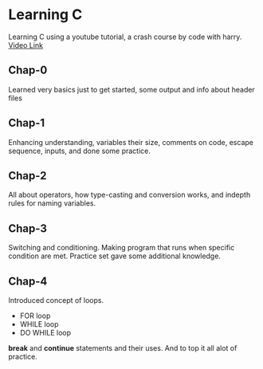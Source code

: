 # Learning C
Learning C using a youtube tutorial, a crash course by code with harry.
<a href="https://www.youtube.com/watch?v=aZb0iu4uGwA">Video Link</a>

## Chap-0
Learned very basics just to get started, some output and info about header files

## Chap-1
Enhancing understanding, variables their size, comments on code, escape sequence, inputs, and done some practice.

## Chap-2
All about operators, how type-casting and conversion works, and indepth rules for naming variables.

## Chap-3
Switching and conditioning. Making program that runs when specific condition are met.
Practice set gave some additional knowledge.

## Chap-4
Introduced concept of loops.
<ul>
<li>FOR loop</li>
<li>WHILE loop</li>
<li>DO WHILE loop</li>
</ul>
<b>break</b> and <b>continue</b> statements and their uses.
And to top it all alot of practice.